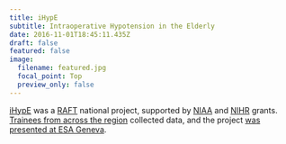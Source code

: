 ```yaml
---
title: iHypE
subtitle: Intraoperative Hypotension in the Elderly
date: 2016-11-01T18:45:11.435Z
draft: false
featured: false
image:
  filename: featured.jpg
  focal_point: Top
  preview_only: false
---
```

[iHypE](https://www.i-hype.org/) was a [RAFT](https://www.raftrainees.org/) national project, supported by [NIAA](https://www.niaa.org.uk/) and [NIHR](https://www.nihr.ac.uk/) grants. [Trainees from across the region](http://www.i-hype.org/?p=252) collected data, and the project [was presented at ESA Geneva](https://www.i-hype.org/?page_id=207).
